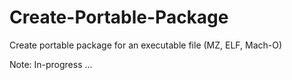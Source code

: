 # Create-Portable-Package
Create portable package for an executable file (MZ, ELF, Mach-O)

Note: In-progress ...
